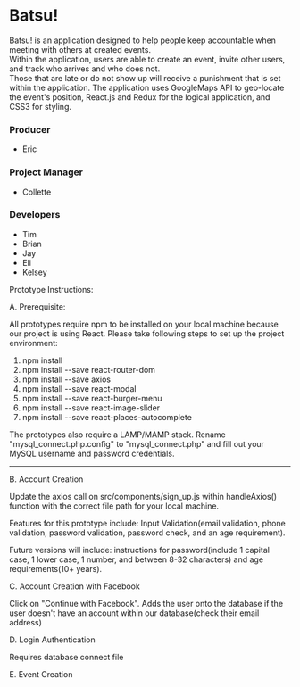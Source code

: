 
# Batsu!

Batsu! is an application designed to help people keep accountable when meeting with others at created events.  
Within the application, users are able to create an event, invite other users, and track who arrives and who does not.  
Those that are late or do not show up will receive a punishment that is set within the application.  The application
uses GoogleMaps API to geo-locate the event's position, React.js and Redux for the logical application, and CSS3 for styling.

### Producer
- Eric

### Project Manager
- Collette

### Developers
- Tim
- Brian
- Jay
- Eli
- Kelsey
    
    
Prototype Instructions:

A. Prerequisite: 

   All prototypes require npm to be installed on your local machine because our project is using React. Please take following steps to set up the project environment:
   1. npm install
   2. npm install --save react-router-dom
   3. npm install --save axios
   4. npm install --save react-modal
   5. npm install --save react-burger-menu
   6. npm install --save react-image-slider
   7. npm install --save react-places-autocomplete


   The prototypes also require a LAMP/MAMP stack. Rename "mysql_connect.php.config" to "mysql_connect.php" and fill out your MySQL username and password credentials. 

_________________________________________________________________

B. Account Creation  

   Update the axios call on src/components/sign_up.js within handleAxios() function with the correct file path for your local machine.
   
   Features for this prototype include: Input Validation(email validation, phone validation, password validation, password check, and an age requirement).
   
   Future versions will include: instructions for password(include 1 capital case, 1 lower case, 1 number, and between 8-32 characters) and age requirements(10+ years). 

C. Account Creation with Facebook

   Click on "Continue with Facebook". Adds the user onto the database if the user doesn't have an account within our database(check their email address)

D. Login Authentication
   
   Requires database connect file
        

E. Event Creation
    


